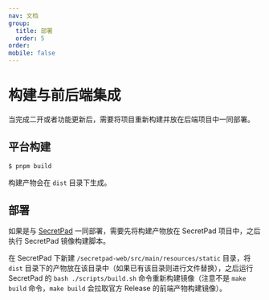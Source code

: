 ```yaml
---
nav: 文档
group:
  title: 部署
  order: 5
order:
mobile: false
---
```


# 构建与前后端集成
当完成二开或者功能更新后，需要将项目重新构建并放在后端项目中一同部署。

## 平台构建

```bash
$ pnpm build
```
构建产物会在 `dist` 目录下生成。

## 部署
如果是与 [SecretPad](https://github.com/secretflow/secretpad/tree/main ) 一同部署，需要先将构建产物放在 SecretPad 项目中，之后执行 SecretPad 镜像构建脚本。

在 SecretPad 下新建 `/secretpad-web/src/main/resources/static` 目录，将  `dist` 目录下的产物放在该目录中（如果已有该目录则进行文件替换），之后运行 SecretPad 的 `bash ./scripts/build.sh` 命令重新构建镜像（注意不是 `make build` 命令，`make build` 会拉取官方 Release 的前端产物构建镜像）。
